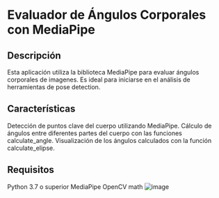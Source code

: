 # Evaluador de Ángulos Corporales con MediaPipe
## Descripción
Esta aplicación utiliza la biblioteca MediaPipe para evaluar ángulos corporales de imagenes. 
Es ideal para iniciarse en el análisis de herramientas de pose detection.

## Características
Detección de puntos clave del cuerpo utilizando MediaPipe.
Cálculo de ángulos entre diferentes partes del cuerpo con las funciones calculate_angle.
Visualización de los ángulos calculados con la función calculate_elipse.

## Requisitos
Python 3.7 o superior
MediaPipe
OpenCV
math
![image](https://github.com/user-attachments/assets/2b6575d9-66b1-4ab7-b15d-39da53873046)



